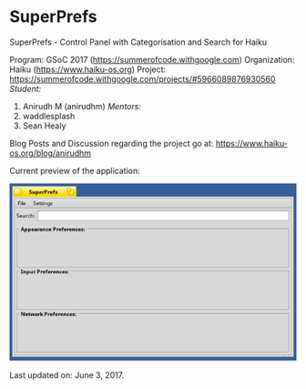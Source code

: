 # SuperPrefs

SuperPrefs - Control Panel with Categorisation and Search for Haiku

Program: GSoC 2017 (https://summerofcode.withgoogle.com)
Organization: Haiku (https://www.haiku-os.org)
Project: https://summerofcode.withgoogle.com/projects/#5966089876930560
*Student:*
1. Anirudh M (anirudhm)
*Mentors:*
1. waddlesplash
2. Sean Healy

Blog Posts and Discussion regarding the project go at: https://www.haiku-os.org/blog/anirudhm

Current preview of the application:

![Preview.png](img/Preview.png)

Last updated on: June 3, 2017.
